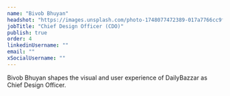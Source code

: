 ```yaml
---
name: "Bivob Bhuyan"
headshot: "https://images.unsplash.com/photo-1748077472389-017a7766cc9f?q=80&w=2700&auto=format&fit=crop&ixlib=rb-4.1.0&ixid=M3wxMjA3fDB8MHxwaG90by1wYWdlfHx8fGVufDB8fHx8fA%3D%3D"
jobTitle: "Chief Design Officer (CDO)"
publish: true
order: 4
linkedinUsername: ""
email: ""
xSocialUsername: ""
---
```


Bivob Bhuyan shapes the visual and user experience of DailyBazzar as Chief Design Officer. 